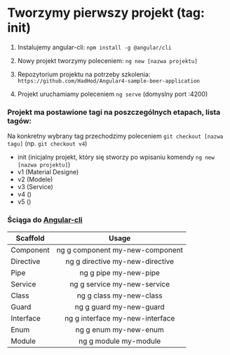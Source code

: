 # Tworzymy pierwszy projekt (tag: init)

1. Instalujemy angular-cli: ```npm install -g @angular/cli```

1. Nowy projekt tworzymy poleceniem: ```ng new [nazwa projektu]```

1. Repozytorium projektu na potrzeby szkolenia: ```https://github.com/HadHod/Angular4-sample-beer-application```

1. Projekt uruchamiamy poleceniem ```ng serve``` (domyslny port :4200)

### Projekt ma postawione tagi na poszczególnych etapach, lista tagów:
Na konkretny wybrany tag przechodzimy poleceniem ```git checkout [nazwa tagu]``` (np. ```git checkout v4```)

* init (inicjalny projekt, który się stworzy po wpisaniu komendy ```ng new [nazwa projektu]```)
* v1 (Material Designe)
* v2 (Modele)
* v3 (Service)
* v4 ()
* v5 ()

### Ściąga do [Angular-cli](https://github.com/angular/angular-cli/wiki)

| Scaffold | Usage |
| ------------- |:-------------:|
| Component | ng g component my-new-component |
| Directive | ng g directive my-new-directive |
| Pipe | ng g pipe my-new-pipe |
| Service | ng g service my-new-service |
| Class | ng g class my-new-class |
| Guard | ng g guard my-new-guard |
| Interface | ng g interface my-new-interface |
| Enum | ng g enum my-new-enum |
| Module | ng g module my-module |
